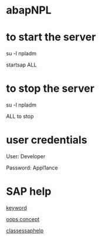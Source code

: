 # abapNPL

to start the server
=================
su -l npladm

startsap ALL

to stop the server
=================
su -l npladm 

ALL to stop

user credentials
===============
User: Developer

Password: Appl1ance

SAP help
========


[keyword](https://help.sap.com/doc/abapdocu_752_index_htm/7.52/en-US/abenabap_statements_overview.htm)

[oops concept](http://zevolving.com/category/abapobjects/)

[classessaphelp](https://help.sap.com/doc/abapdocu_750_index_htm/7.50/en-US/abenclasses.htm)
